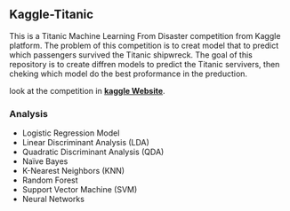 ## Kaggle-Titanic

This is a Titanic Machine Learning From Disaster competition from  Kaggle platform. The problem of this competition is to creat model that to predict which passengers survived the Titanic shipwreck. The goal of this repository is to create diffren models to predict the Titanic servivers, then cheking which model do the best proformance in the preduction.

look at the competition in **[kaggle Website](https://www.kaggle.com/c/titanic)**.


### Analysis 
* Logistic Regression Model
* Linear Discriminant Analysis (LDA)
* Quadratic Discriminant Analysis (QDA)
* Naïve Bayes
* K-Nearest Neighbors (KNN)
* Random Forest
* Support Vector Machine (SVM)
* Neural Networks
